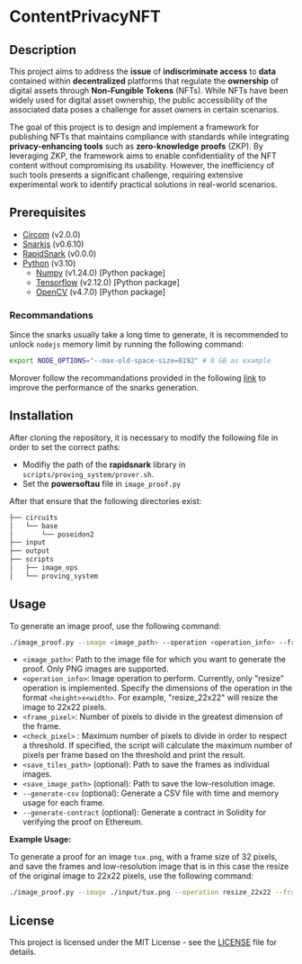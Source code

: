 # ContentPrivacyNFT
## Description
This project aims to address the **issue** of **indiscriminate access** to **data** contained within **decentralized** platforms that regulate the **ownership** of digital assets through **Non-Fungible Tokens** (NFTs). While NFTs have been widely used for digital asset ownership, the public accessibility of the associated data poses a challenge for asset owners in certain scenarios.

The goal of this project is to design and implement a framework for publishing NFTs that maintains compliance with standards while integrating **privacy-enhancing tools** such as **zero-knowledge proofs** (ZKP). By leveraging ZKP, the framework aims to enable confidentiality of the NFT content without compromising its usability. However, the inefficiency of such tools presents a significant challenge, requiring extensive experimental work to identify practical solutions in real-world scenarios.

## Prerequisites
- [Circom](https://docs.circom.io/) (v2.0.0)
- [Snarkjs](https://github.com/iden3/snarkjs) (v0.6.10)
- [RapidSnark](https://github.com/iden3/rapidsnark) (v0.0.0)
- [Python](https://www.python.org/) (v3.10)
    - [Numpy](https://numpy.org/) (v1.24.0) [Python package] 
    - [Tensorflow](https://www.tensorflow.org/) (v2.12.0) [Python package]
    - [OpenCV](https://opencv.org/) (v4.7.0) [Python package]

### Recommandations
Since the snarks usually take a long time to generate, it is recommended to unlock `nodejs` memory limit by running the following command:
```bash
export NODE_OPTIONS="--max-old-space-size=8192" # 8 GB as example
```
Morover follow the recommandations provided in the following [link](https://hackmd.io/V-7Aal05Tiy-ozmzTGBYPA?view#Best-Practices-for-Large-Circuits) to improve the performance of the snarks generation.


## Installation
After cloning the repository, it is necessary to modify the following file in order to set the correct paths:
- Modifiy the path of the **rapidsnark** library in `scripts/proving_system/prover.sh`.
- Set the **powersoftau** file in `image_proof.py`

After that ensure that the following directories exist:
```bash
├── circuits
│   └── base
│       └── poseidon2
├── input
├── output
├── scripts
│   ├── image_ops
│   └── proving_system
```
## Usage
To generate an image proof, use the following command:

```bash
./image_proof.py --image <image_path> --operation <operation_info> --frame-pixel <frame_pixel> [--check-pixel <check_pixel>] [--save-tiles <save_tiles_path>] [--save-image <save_image_path>] [--generate-csv] [--generate-contract]
```

- `<image_path>`: Path to the image file for which you want to generate the proof. Only PNG images are supported.
- `<operation_info>`: Image operation to perform. Currently, only "resize" operation is implemented. Specify the dimensions of the operation in the format `<height>x<width>`. For example, "resize_22x22" will resize the image to 22x22 pixels.
- `<frame_pixel>`: Number of pixels to divide in the greatest dimension of the frame.
- `<check_pixel>` : Maximum number of pixels to divide in order to respect a threshold. If specified, the script will calculate the maximum number of pixels per frame based on the threshold and print the result.
- `<save_tiles_path>` (optional): Path to save the frames as individual images.
- `<save_image_path>` (optional): Path to save the low-resolution image.
- `--generate-csv` (optional): Generate a CSV file with time and memory usage for each frame.
- `--generate-contract` (optional): Generate a contract in Solidity for verifying the proof on Ethereum.

**Example Usage:**

To generate a proof for an image `tux.png`, with a frame size of 32 pixels, and save the frames and low-resolution image that is in this case the resize of the original image to 22x22 pixels, use the following command:

```bash
./image_proof.py --image ./input/tux.png --operation resize_22x22 --frame-pixel 32 --save-tiles ./output/tiles --save-image ./output/penguin_32.png --generate-csv --generate-contract
```
## License

This project is licensed under the MIT License - see the [LICENSE](https://github.com/PIERdemo/ContentPrivacyNFT/blob/main/LICENSE) file for details.
